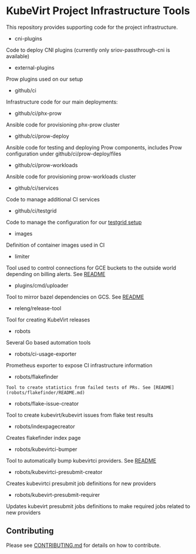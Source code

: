 # KubeVirt Project Infrastructure Tools

This repository provides supporting code for the project infrastructure.

 * cni-plugins

 Code to deploy CNI plugins (currently only sriov-passthrough-cni is available)

 * external-plugins

 Prow plugins used on our setup

 * github/ci

 Infrastructure code for our main deployments:

   * github/ci/phx-prow

   Ansible code for provisioning phx-prow cluster

   * github/ci/prow-deploy

   Ansible code for testing and deploying Prow components, includes Prow configuration under github/ci/prow-deploy/files

   * github/ci/prow-workloads

   Ansible code for provisioning prow-workloads cluster

   * github/ci/services

   Code to manage additional CI services

   * github/ci/testgrid

   Code to manage the configuration for our [testgrid setup](https://testgrid.k8s.io/kubevirt)

 * images

 Definition of container images used in CI

 * limiter

 Tool used to control connections for GCE buckets to the outside world depending on billing alerts. See [README](limiter/README.md)

 * plugins/cmd/uploader

 Tool to mirror bazel dependencies on GCS. See [README](plugins/cmd/uploader/README.md)

 * releng/release-tool

 Tool for creating KubeVirt releases

 * robots

 Several Go based automation tools

   * robots/ci-usage-exporter

   Prometheus exporter to expose CI infrastructure information

   * robots/flakefinder

    Tool to create statistics from failed tests of PRs. See [README](robots/flakefinder/README.md)

   * robots/flake-issue-creator

   Tool to create kubevirt/kubevirt issues from flake test results

   * robots/indexpagecreator

   Creates flakefinder index page

   * robots/kubevirtci-bumper

   Tool to automatically bump kubevirtci providers. See [README](robots/kubevirtci-bumper/README.md)

   * robots/kubevirtci-presubmit-creator

   Creates kubevirtci presubmit job definitions for new providers

   * robots/kubevirt-presubmit-requirer

   Updates kubevirt presubmit jobs definitions to make required jobs related to new providers

## Contributing

Please see [CONTRIBUTING.md](CONTRIBUTING.md) for details on how to contribute.
